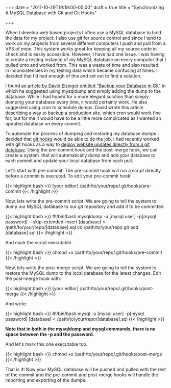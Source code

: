 +++
date = "2011-10-29T19:19:00-05:00"
draft = true
title = "Synchronizing A MySQL Database with Git and Git Hooks"

+++

When I develop web based projects I often use a MySQL database to hold the data for my project. I also use git for source control and since I tend to work on my projects from several different computers I push and pull from a VPS of mine. This system works great for keeping all my source code in check and is easily accessible. However, I have had one issue. I was having to create a testing instance of my MySQL database on every computer that I pulled onto and worked from. This was a waste of time and also resulted in inconsistencies in my testing data which became confusing at times. I decided that I'd had enough of this and set out to find a solution.

I found <a title="Backup Your Database in Git" href="http://www.viget.com/extend/backup-your-database-in-git/" target="_blank">an article by David Eisinger entitled "Backup your Database in Git"</a> in which he suggested using mysqldump and simply adding the dump to the database. While I had hoped for a more elegant solution than simply dumping your database every time, it would certainly work. He also suggested using cron to schedule dumps. David wrote this article describing a way to backup a production site, which cron would work fine for, but for me it would have to be a little more complicated as I wanted an updated database on every commit.

To automate the process of dumping and restoring my database dumps I decided that <a title="Git Hooks" href="http://book.git-scm.com/5_git_hooks.html" target="_blank">git hooks</a> would be able to do the job. I had recently worked with git hooks as a way to <a title="Automatically Deploying Website From Remote Git Repository" href="http://caiustheory.com/automatically-deploying-website-from-remote-git-repository" target="_blank">deploy website updates directly from a git database</a>. Using the pre-commit hook and the post-merge hook, we can create a system  that will automatically dump and add your database to each commit and update your local database from each pull.

Let's start with pre-commit. The pre-commit hook will run a script directly before a commit is executed. To edit your pre-commit hook:

{{< highlight bash >}}
[your editor] /path/to/your/repo/.git/hooks/pre-commit
{{< /highlight >}}

Now, lets write the pre-commit script. We are going to tell the system to dump our MySQL database to our git repository and add it to be committed.

{{< highlight bash >}}
#!/bin/bash
mysqldump -u [mysql user] -p[mysql password] --skip-extended-insert [database] > /path/to/your/repo/[database].sql
cd /path/to/your/repo
git add [database].sql
{{< /highlight >}}

And mark the script executable.

{{< highlight bash >}}
chmod +x /path/to/your/repo/.git/hooks/pre-commit
{{< /highlight >}}

Now, lets write the post-merge script. We are going to tell the system to restore the MySQL dump to the local database for the latest changes. Edit the post-merge hook with:

{{< highlight bash >}}
[your editor] /path/to/your/repo/.git/hooks/post-merge
{{< /highlight >}}

And write:

{{< highlight bash >}}
#!/bin/bash
mysql -u [mysql user] -p[mysql password] [database] < /path/to/your/repo/[database].sql
{{< /highlight >}}

__Note that in both in the mysqldump and mysql commands, there is no space between the -p and the password.__

And let's mark this one executable too.

{{< highlight bash >}}
chmod +x /path/to/your/repo/.git/hooks/post-merge
{{< /highlight >}}

That is it! Now your MySQL database will be pushed and pulled with the rest of the commit and the pre-commit and post-merge hooks will handle the importing and exporting of the dumps.
